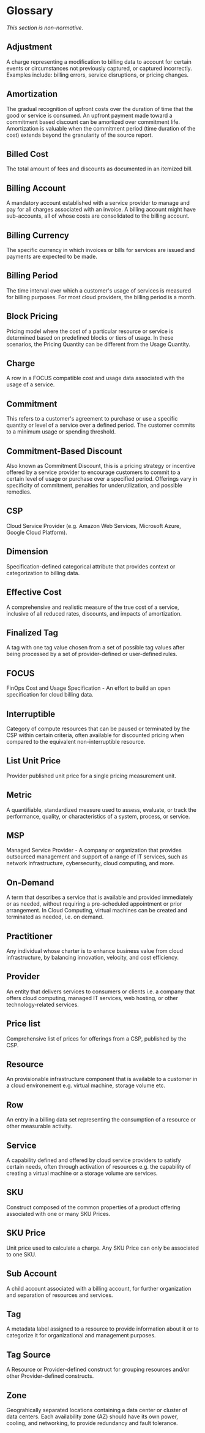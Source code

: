 # Glossary

*This section is non-normative.*

## Adjustment

A charge representing a modification to billing data to account for certain events or circumstances not previously captured, or captured incorrectly. Examples include: billing errors, service disruptions, or pricing changes.

## Amortization

The gradual recognition of upfront costs over the duration of time that the good or service is consumed. An upfront payment made toward a commitment based discount can be amortized over commitment life. Amortization is valuable when the commitment period (time duration of the cost) extends beyond the granularity of the source report.

## Billed Cost

The total amount of fees and discounts as documented in an itemized bill.

## Billing Account

A mandatory account established with a service provider to manage and pay for all charges associated with an invoice. A billing account might have sub-accounts, all of whose costs are consolidated to the billing account.

## Billing Currency

The specific currency in which invoices or bills for services are issued and payments are expected to be made.

## Billing Period

The time interval over which a customer's usage of services is measured for billing purposes. For most cloud providers, the billing period is a month.

## Block Pricing

Pricing model where the cost of a particular resource or service is determined based on predefined blocks or tiers of usage. In these scenarios, the Pricing Quantity can be different from the Usage Quantity.

## Charge

A row in a FOCUS compatible cost and usage data associated with the usage of a service.

## Commitment

This refers to a customer's agreement to purchase or use a specific quantity or level of a service over a defined period. The customer commits to a minimum usage or spending threshold.

## Commitment-Based Discount

Also known as Commitment Discount, this is a pricing strategy or incentive offered by a service provider to encourage customers to commit to a certain level of usage or purchase over a specified period. Offerings vary in specificity of commitment, penalties for underutilization, and possible remedies.

## CSP

Cloud Service Provider (e.g. Amazon Web Services, Microsoft Azure, Google Cloud Platform).

## Dimension

Specification-defined categorical attribute that provides context or categorization to billing data.

## Effective Cost

A comprehensive and realistic measure of the true cost of a service, inclusive of all reduced rates, discounts, and impacts of amortization.

## Finalized Tag

A tag with one tag value chosen from a set of possible tag values after being processed by a set of provider-defined or user-defined rules.

## FOCUS

FinOps Cost and Usage Specification - An effort to build an open specification for cloud billing data.

## Interruptible

Category of compute resources that can be paused or terminated by the CSP within certain criteria, often available for discounted pricing when compared to the equivalent non-interruptible resource.

## List Unit Price

Provider published unit price for a single pricing measurement unit.

## Metric

A quantifiable, standardized measure used to assess, evaluate, or track the performance, quality, or characteristics of a system, process, or service.

## MSP

Managed Service Provider - A company or organization that provides outsourced management and support of a range of IT services, such as network infrastructure, cybersecurity, cloud computing, and more.

## On-Demand

A term that describes a service that is available and provided immediately or as needed, without requiring a pre-scheduled appointment or prior arrangement. In Cloud Computing, virtual machines can be created and terminated as needed, i.e. on demand.

## Practitioner

Any individual whose charter is to enhance business value from cloud infrastructure, by balancing innovation, velocity, and cost efficiency.

## Provider

An entity that delivers services to consumers or clients i.e. a company that offers cloud computing, managed IT services, web hosting, or other technology-related services.

## Price list

Comprehensive list of prices for offerings from a CSP, published by the CSP.

## Resource

An provisionable infrastructure component that is available to a customer in a cloud environement e.g. virtual machine, storage volume etc.

## Row

An entry in a billing data set representing the consumption of a resource or other measurable activity.

## Service

A capability defined and offered by cloud service providers to satisfy certain needs, often through activation of resources e.g. the capability of creating a virtual machine or a storage volume are services.

## SKU

Construct composed of the common properties of a product offering associated with one or many SKU Prices.

## SKU Price

Unit price used to calculate a charge. Any SKU Price can only be associated to one SKU. 

## Sub Account

A child account associated with a billing account, for further organization and separation of resources and services.

## Tag

A metadata label assigned to a resource to provide information about it or to categorize it for organizational and management purposes.

## Tag Source

A Resource or Provider-defined construct for grouping resources and/or other Provider-defined constructs.

## Zone

Geograhically separated locations containing a data center or cluster of data centers. Each availability zone (AZ) should have its own power, cooling, and networking, to provide redundancy and fault tolerance.
